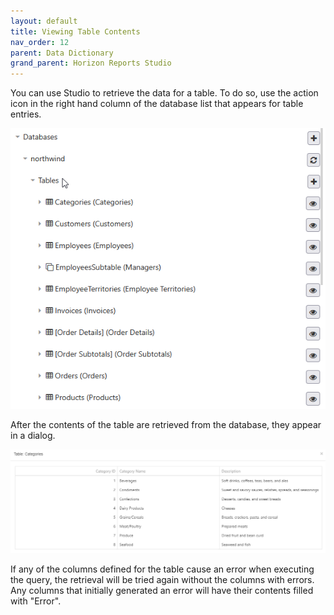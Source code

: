 ```yaml
---
layout: default
title: Viewing Table Contents
nav_order: 12
parent: Data Dictionary
grand_parent: Horizon Reports Studio
---
```


You can use Studio to retrieve the data for a table. To do so, use the action icon in the right hand column of the database list that appears for table entries.

![](/assets/images/viewtablemenu.png)

After the contents of the table are retrieved from the database, they appear in a dialog. 

![](/assets/images/tablecontents.png)

If any of the columns defined for the table cause an error when executing the query, the retrieval will be tried again without the columns with errors. Any columns that initially generated an error will have their contents filled with "Error".